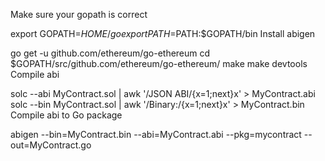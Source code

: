 Make sure your gopath is correct

export GOPATH=$HOME/go
export PATH=$PATH:$GOPATH/bin
Install abigen

go get -u github.com/ethereum/go-ethereum
cd $GOPATH/src/github.com/ethereum/go-ethereum/
make
make devtools
Compile abi

solc --abi MyContract.sol | awk '/JSON ABI/{x=1;next}x' > MyContract.abi
solc --bin MyContract.sol | awk '/Binary:/{x=1;next}x' > MyContract.bin
Compile abi to Go package

abigen --bin=MyContract.bin --abi=MyContract.abi --pkg=mycontract --out=MyContract.go
